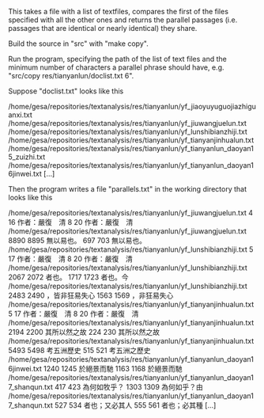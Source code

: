 This takes a file with a list of textfiles, compares the first of the files specified with all the other ones and returns the parallel passages (i.e. passages that are identical or nearly identical) they share.

Build the source in "src" with "make copy".

Run the program, specifying the path of the list of text files and the minimum number of characters a parallel phrase should have, e.g. "src/copy res/tianyanlun/doclist.txt 6".

Suppose "doclist.txt" looks like this

/home/gesa/repositories/textanalysis/res/tianyanlun/yf_jiaoyuyuguojiazhiguanxi.txt
/home/gesa/repositories/textanalysis/res/tianyanlun/yf_jiuwangjuelun.txt
/home/gesa/repositories/textanalysis/res/tianyanlun/yf_lunshibianzhiji.txt
/home/gesa/repositories/textanalysis/res/tianyanlun/yf_tianyanjinhualun.txt
/home/gesa/repositories/textanalysis/res/tianyanlun/yf_tianyanlun_daoyan15_zuizhi.txt
/home/gesa/repositories/textanalysis/res/tianyanlun/yf_tianyanlun_daoyan16jinwei.txt
[...]

Then the program writes a file "parallels.txt" in the working directory that looks like this

/home/gesa/repositories/textanalysis/res/tianyanlun/yf_jiuwangjuelun.txt        4       16      作者：嚴復　清          8       20      作者：嚴復　清   
/home/gesa/repositories/textanalysis/res/tianyanlun/yf_jiuwangjuelun.txt        8890    8895    無以易也。      697     703     無以易也。
/home/gesa/repositories/textanalysis/res/tianyanlun/yf_lunshibianzhiji.txt      5       17      作者：嚴復　清          8       20      作者：嚴復　清   
/home/gesa/repositories/textanalysis/res/tianyanlun/yf_lunshibianzhiji.txt      2067    2072    者也。  1717    1723    者也。今
/home/gesa/repositories/textanalysis/res/tianyanlun/yf_lunshibianzhiji.txt      2483    2490    ，皆非狂易失心  1563    1569    ，非狂易失心
/home/gesa/repositories/textanalysis/res/tianyanlun/yf_tianyanjinhualun.txt     5       17      作者：嚴復　清          8       20      作者：嚴復　清   
/home/gesa/repositories/textanalysis/res/tianyanlun/yf_tianyanjinhualun.txt     2194    2200    其所以然之故    224     230     其所以然之故
/home/gesa/repositories/textanalysis/res/tianyanlun/yf_tianyanjinhualun.txt     5493    5498    考五洲歷史      515     521     考五洲之歷史
/home/gesa/repositories/textanalysis/res/tianyanlun/yf_tianyanlun_daoyan16jinwei.txt    1240    1245    於絕景而馳      1163    1168    於絕景而馳
/home/gesa/repositories/textanalysis/res/tianyanlun/yf_tianyanlun_daoyan17_shanqun.txt  417     423     為何如牧乎？    1303    1309    為何如乎？由
/home/gesa/repositories/textanalysis/res/tianyanlun/yf_tianyanlun_daoyan17_shanqun.txt  527     534     者也；又必其人  555     561     者也；必其種
[...]

